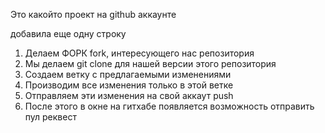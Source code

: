 Это какойто проект на github аккаунте


добавила еще одну строку

1. Делаем ФОРК fork, интересующего нас репозитория
2. Мы делаем git clone для нашей версии этого репозитория
3. Создаем ветку с предлагаемыми изменениями 
4. Производим все изменения только в этой ветке
5. Отправляем эти изменения на свой аккаут push
6. После этого в окне на гитхабе появляется возможность отправить пул реквест 